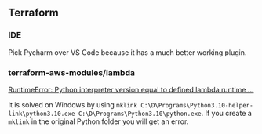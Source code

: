 ## Terraform

### IDE

Pick Pycharm over VS Code because it has a much better working plugin.  

### terraform-aws-modules/lambda

[RuntimeError: Python interpreter version equal to defined lambda runtime ...](https://github.com/terraform-aws-modules/terraform-aws-lambda/issues/452)

It is solved on Windows by using `mklink C:\D\Programs\Python3.10-helper-link\python3.10.exe C:\D\Programs\Python3.10\python.exe`.
If you create a `mklink` in the original Python folder you will get an error.  
